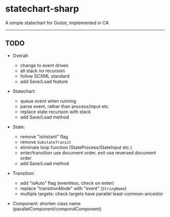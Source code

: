 # statechart-sharp

 A simple statechart for Godot, implemented in C#.

---

## TODO

- Overall:
  
  - change to event driven
  - all stack no recursion
  - follow SCXML standard
  - add Save/Load feature

- Statechart:
  
  - queue event when running
  - parse event, rather than process/input etc.
  - replace state recursion with stack
  - add Save/Load method

- State:
  
  - remove "isInstant" flag
  - remove `SubstateTransit`
  - eliminate loop function (StateProcess/StateInput etc.)
  - enter/transition use document order, exit use reversed document order
  - add Save/Load method

- Transition:
  
  - add "isAuto" flag (eventless, check on enter)
  - replace "transitionMode" with "event" (`StringName`)
  - multiple targets: check targets have parallel least-common-ancestor

- Component: shorten class name (parallelComponent/compondComponent)
